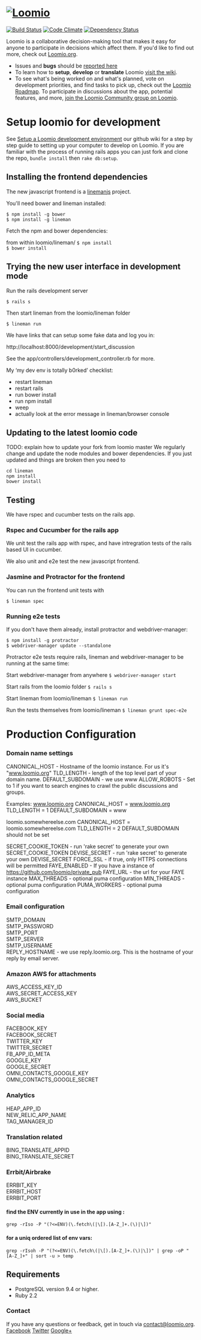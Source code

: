 <h1><a href="https://www.loomio.org"> <img src="app/assets/images/logo-orange.png" alt="Loomio"/></a> </h1>
 
[![Build Status](https://img.shields.io/travis/loomio/loomio.svg)](https://travis-ci.org/loomio/loomio) 
[![Code Climate](https://img.shields.io/codeclimate/github/loomio/loomio.svg)](https://codeclimate.com/github/loomio/loomio) 
[![Dependency Status](https://img.shields.io/gemnasium/loomio/loomio.svg)](https://gemnasium.com/loomio/loomio) 

Loomio is a collaborative decision-making tool that makes it easy for anyone to participate in decisions which affect them. If you'd like to find out more, check out [Loomio.org](https://www.loomio.org).

- Issues and __bugs__ should be [reported here](http://github.com/loomio/loomio/issues)
- To learn how to __setup__, __develop__ or __translate__ Loomio [visit the wiki](https://github.com/loomio/loomio/wiki).
- To see what's being worked on and what's planned, vote on development priorities, and find tasks to pick up, check out the [Loomio Roadmap](https://www.loomio.org/roadmap). To participate in discussions about the app, potential features, and more, [join the Loomio Community group on Loomio](https://www.loomio.org/g/WmPCB3IR/loomio-community).

# Setup loomio for development
See [Setup a Loomio development environment](https://github.com/loomio/loomio/wiki/Setup-a-Loomio-development-environment) our github wiki for a step by step guide to setting up your computer to develop on Loomio. If you are familiar with the process of running rails apps you can just fork and clone the repo, `bundle install` then `rake db:setup`.

## Installing the frontend dependencies

The new javascript frontend is a [linemanjs](http://linemanjs.com/) project.

You'll need bower and lineman installed:

  `$ npm install -g bower`  
  `$ npm install -g lineman`

Fetch the npm and bower dependencies:

  from within loomio/lineman/
  `$ npm install`  
  `$ bower install`

## Trying the new user interface in development mode
Run the rails development server

  `$ rails s`  

Then start lineman from the loomio/lineman folder  

  `$ lineman run`

We have links that can setup some fake data and log you in:

  http://localhost:8000/development/start_discussion

See the app/controllers/development_controller.rb for more.

My ‘my dev env is totally b0rked’ checklist:

- restart lineman
- restart rails
- run bower install
- run npm install
- weep
- actually look at the error message in lineman/browser console


## Updating to the latest loomio code
TODO: explain how to update your fork from loomio master
We regularly change and update the node modules and bower dependencies.
If you just updated and things are broken then you need to 

```
cd lineman
npm install
bower install
```

## Testing
We have rspec and cucumber tests on the rails app.

### Rspec and Cucumber for the rails app
We unit test the rails app with rspec, and have intregration tests of
the rails based UI in cucumber.

We also unit and e2e test the new javascript frontend.

### Jasmine and Protractor for the frontend

You can run the frontend unit tests with

  `$ lineman spec`

### Running e2e tests

If you don't have them already, install protractor and webdriver-manager:

  `$ npm install -g protractor`  
  `$ webdriver-manager update --standalone`  

Protractor e2e tests require rails, lineman and webdriver-manager to be
running at the same time:

  Start webdriver-manager from anywhere
  `$ webdriver-manager start`  

  Start rails from the loomio folder
  `$ rails s`

  Start lineman from loomio/lineman
  `$ lineman run`  

  Run the tests themselves from loomio/lineman
  `$ lineman grunt spec-e2e`


# Production Configuration

### Domain name settings
CANONICAL_HOST - Hostname of the loomio instance. For us it's "www.loomio.org"
TLD_LENGTH - length of the top level part of your domain name.
DEFAULT_SUBDOMAIN - we use www
ALLOW_ROBOTS - Set to 1 if you want to search engines to crawl the public discussions and groups.

Examples:
  www.loomio.org
  CANONICAL_HOST = www.loomio.org
  TLD_LENGTH = 1
  DEFAULT_SUBDOMAIN = www
 
  loomio.somewhereelse.com
  CANONICAL_HOST = loomio.somewhereelse.com
  TLD_LENGTH = 2
  DEFAULT_SUBDOMAIN should not be set

SECRET_COOKIE_TOKEN -  run 'rake secret' to generate your own SECRET_COOKIE_TOKEN
DEVISE_SECRET - run 'rake secret' to generate your own DEVISE_SECRET
FORCE_SSL - if true, only HTTPS connections will be permitted
FAYE_ENABLED - If you have a instance of https://github.com/loomio/private_pub
FAYE_URL - the url for your FAYE instance
MAX_THREADS - optional puma configuration
MIN_THREADS - optional puma configuration
PUMA_WORKERS - optional puma configuration

### Email configuration

SMTP_DOMAIN  
SMTP_PASSWORD  
SMTP_PORT  
SMTP_SERVER  
SMTP_USERNAME  
REPLY_HOSTNAME - we use reply.loomio.org. This is the hostname of your reply by email server.


### Amazon AWS for attachments
AWS_ACCESS_KEY_ID  
AWS_SECRET_ACCESS_KEY  
AWS_BUCKET  

### Social media
FACEBOOK_KEY  
FACEBOOK_SECRET  
TWITTER_KEY  
TWITTER_SECRET  
FB_APP_ID_META  
GOOGLE_KEY  
GOOGLE_SECRET  
OMNI_CONTACTS_GOOGLE_KEY  
OMNI_CONTACTS_GOOGLE_SECRET  

### Analytics
HEAP_APP_ID  
NEW_RELIC_APP_NAME  
TAG_MANAGER_ID  

### Translation related
BING_TRANSLATE_APPID  
BING_TRANSLATE_SECRET  

### Errbit/Airbrake
ERRBIT_KEY  
ERRBIT_HOST  
ERRBIT_PORT  

#### find the ENV currently in use in the app using : 
`grep -rIso -P "(?<=ENV)(\.fetch\(|\[).[A-Z_]+.(\)|\])"`

#### for a uniq ordered list of env vars:
`grep -rIsoh -P "(?<=ENV)(\.fetch\(|\[).[A-Z_]+.(\)|\])" | grep -oP "[A-Z_]+" | sort -u > temp`

## Requirements
- PostgreSQL version 9.4 or higher.
- Ruby 2.2

### Contact

If you have any questions or feedback, get in touch via [contact@loomio.org](mailto:contact@loomio.org).
<br />
[Facebook](https://facebook.com/Loomio) [Twitter](https://twitter.com/Loomio) [Google+](https://plus.google.com/+LoomioOrg)
